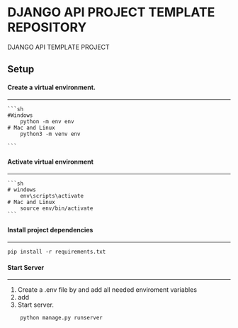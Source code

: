 # DJANGO API PROJECT TEMPLATE REPOSITORY

DJANGO API TEMPLATE PROJECT

## Setup

#### Create a virtual environment.
<hr>

    ```sh
    #Windows
        python -m env env
    # Mac and Linux
        python3 -m venv env
        
    ```

#### Activate virtual environment
<hr>

    ```sh
    # windows
        env\scripts\activate
    # Mac and Linux
        source env/bin/activate
    ```

#### Install project dependencies
<hr>

```pip install -r requirements.txt```

#### Start Server
<hr>

1. Create a .env file by and add all needed enviroment variables
1. add
1. Start server.

```sh
    python manage.py runserver
 ```